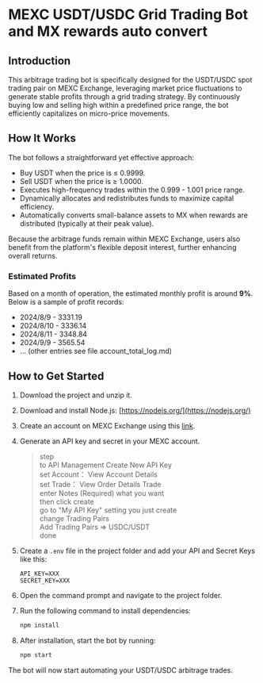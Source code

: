 # MEXC USDT/USDC Grid Trading Bot and MX rewards auto convert

## Introduction

This arbitrage trading bot is specifically designed for the USDT/USDC spot trading pair on MEXC Exchange, leveraging market price fluctuations to generate stable profits through a grid trading strategy. By continuously buying low and selling high within a predefined price range, the bot efficiently capitalizes on micro-price movements.

## How It Works

The bot follows a straightforward yet effective approach:

- Buy USDT when the price is ≤ 0.9999.
- Sell USDT when the price is ≥ 1.0000.
- Executes high-frequency trades within the 0.999 - 1.001 price range.
- Dynamically allocates and redistributes funds to maximize capital efficiency.
- Automatically converts small-balance assets to MX when rewards are distributed (typically at their peak value).

Because the arbitrage funds remain within MEXC Exchange, users also benefit from the platform's flexible deposit interest, further enhancing overall returns.

### Estimated Profits

Based on a month of operation, the estimated monthly profit is around **9%**. Below is a sample of profit records:

- 2024/8/9 - 3331.19
- 2024/8/10 - 3336.14
- 2024/8/11 - 3348.84
- 2024/9/9 - 3565.54
- ... (other entries see file account_total_log.md)

## How to Get Started

1. Download the project and unzip it.
2. Download and install Node.js: [https://nodejs.org/](https://nodejs.org/)
3. Create an account on MEXC Exchange using this [link](https://www.mexc.com/register?inviteCode=1iKXW).
4. Generate an API key and secret in your MEXC account.
   > step  
   > to API Management Create New API Key  
   > set Account： View Account Details  
   > set Trade： View Order Details Trade  
   > enter Notes (Required) what you want  
   > then click create  
   > go to "My API Key" setting you just create  
   > change Trading Pairs  
   > Add Trading Pairs => USDC/USDT  
   > done
5. Create a `.env` file in the project folder and add your API and Secret Keys like this:

   ```plaintext
   API_KEY=XXX
   SECRET_KEY=XXX
   ```

6. Open the command prompt and navigate to the project folder.
7. Run the following command to install dependencies:

   ```bash
   npm install
   ```

8. After installation, start the bot by running:

   ```bash
   npm start
   ```

The bot will now start automating your USDT/USDC arbitrage trades.
